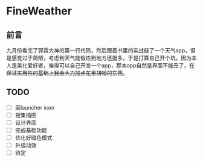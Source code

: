 # FineWeather

## 前言

九月份看完了郭霖大神的第一行代码，然后跟着书里的实战敲了一个天气app，但是感觉过于简陋，考虑到天气能锻炼到地方还挺多，于是打算自己开个坑。因为本人是美化爱好者，难得可以自己开发一个app，那本app自然是界面不能丑了，~~在保证实用性的基础上我会大力加点花里胡哨的东西~~。

## TODO

- [ ]  画launcher icon
- [ ]  搜集插图
- [ ]  设计界面
- [ ]  完成基础功能
- [ ]  优化好暗色模式
- [ ]  升级动效
- [ ]  待定